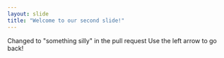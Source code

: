```yaml
---
layout: slide
title: "Welcome to our second slide!"
---
```

Changed to "something silly" in the pull request
Use the left arrow to go back!
